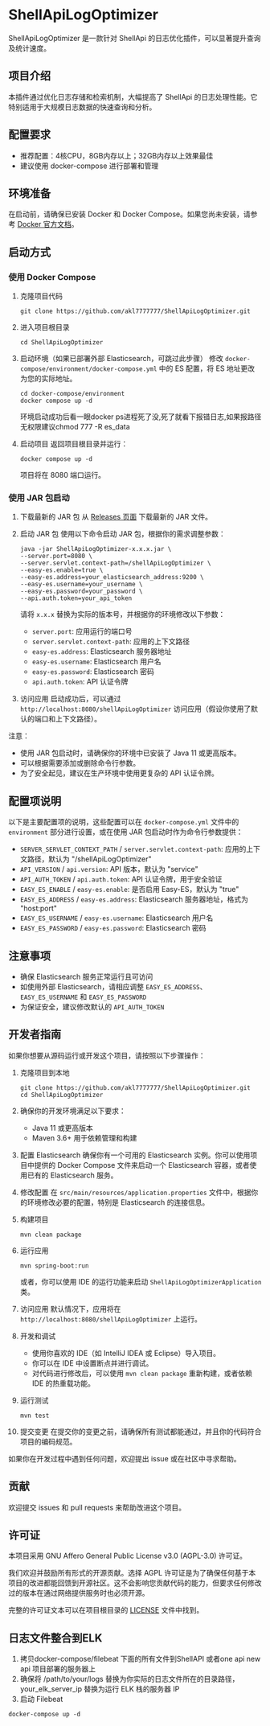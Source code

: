 # ShellApiLogOptimizer

ShellApiLogOptimizer 是一款针对 ShellApi 的日志优化插件，可以显著提升查询及统计速度。

## 项目介绍

本插件通过优化日志存储和检索机制，大幅提高了 ShellApi 的日志处理性能。它特别适用于大规模日志数据的快速查询和分析。

## 配置要求

- 推荐配置：4核CPU，8GB内存以上；32GB内存以上效果最佳
- 建议使用 docker-compose 进行部署和管理

## 环境准备

在启动前，请确保已安装 Docker 和 Docker Compose。如果您尚未安装，请参考 [Docker 官方文档](https://docs.docker.com/engine/install/centos/)。

## 启动方式

### 使用 Docker Compose

1. 克隆项目代码
   ```shell
   git clone https://github.com/akl7777777/ShellApiLogOptimizer.git
   ```

2. 进入项目根目录
   ```shell
   cd ShellApiLogOptimizer
   ```

3. 启动环境（如果已部署外部 Elasticsearch，可跳过此步骤）
   修改 `docker-compose/environment/docker-compose.yml` 中的 ES 配置，将 ES 地址更改为您的实际地址。
   ```shell
   cd docker-compose/environment
   docker compose up -d
   ```
   环境启动成功后看一眼docker ps进程死了没,死了就看下报错日志,如果报路径无权限建议chmod 777 -R es_data

4. 启动项目
   返回项目根目录并运行：
   ```shell
   docker compose up -d
   ```
   项目将在 8080 端口运行。

### 使用 JAR 包启动

1. 下载最新的 JAR 包
   从 [Releases 页面](https://github.com/akl7777777/ShellApiLogOptimizer/releases) 下载最新的 JAR 文件。

2. 启动 JAR 包
   使用以下命令启动 JAR 包，根据你的需求调整参数：

   ```shell
   java -jar ShellApiLogOptimizer-x.x.x.jar \
   --server.port=8080 \
   --server.servlet.context-path=/shellApiLogOptimizer \
   --easy-es.enable=true \
   --easy-es.address=your_elasticsearch_address:9200 \
   --easy-es.username=your_username \
   --easy-es.password=your_password \
   --api.auth.token=your_api_token
   ```

   请将 `x.x.x` 替换为实际的版本号，并根据你的环境修改以下参数：
   - `server.port`: 应用运行的端口号
   - `server.servlet.context-path`: 应用的上下文路径
   - `easy-es.address`: Elasticsearch 服务器地址
   - `easy-es.username`: Elasticsearch 用户名
   - `easy-es.password`: Elasticsearch 密码
   - `api.auth.token`: API 认证令牌

3. 访问应用
   启动成功后，可以通过 `http://localhost:8080/shellApiLogOptimizer` 访问应用（假设你使用了默认的端口和上下文路径）。

注意：
- 使用 JAR 包启动时，请确保你的环境中已安装了 Java 11 或更高版本。
- 可以根据需要添加或删除命令行参数。
- 为了安全起见，建议在生产环境中使用更复杂的 API 认证令牌。

## 配置项说明

以下是主要配置项的说明，这些配置可以在 `docker-compose.yml` 文件中的 `environment` 部分进行设置，或在使用 JAR 包启动时作为命令行参数提供：

- `SERVER_SERVLET_CONTEXT_PATH` / `server.servlet.context-path`: 应用的上下文路径，默认为 "/shellApiLogOptimizer"
- `API_VERSION` / `api.version`: API 版本，默认为 "service"
- `API_AUTH_TOKEN` / `api.auth.token`: API 认证令牌，用于安全验证
- `EASY_ES_ENABLE` / `easy-es.enable`: 是否启用 Easy-ES，默认为 "true"
- `EASY_ES_ADDRESS` / `easy-es.address`: Elasticsearch 服务器地址，格式为 "host:port"
- `EASY_ES_USERNAME` / `easy-es.username`: Elasticsearch 用户名
- `EASY_ES_PASSWORD` / `easy-es.password`: Elasticsearch 密码

## 注意事项

- 确保 Elasticsearch 服务正常运行且可访问
- 如使用外部 Elasticsearch，请相应调整 `EASY_ES_ADDRESS`、`EASY_ES_USERNAME` 和 `EASY_ES_PASSWORD`
- 为保证安全，建议修改默认的 `API_AUTH_TOKEN`

## 开发者指南

如果你想要从源码运行或开发这个项目，请按照以下步骤操作：

1. 克隆项目到本地
   ```shell
   git clone https://github.com/akl7777777/ShellApiLogOptimizer.git
   cd ShellApiLogOptimizer
   ```

2. 确保你的开发环境满足以下要求：
   - Java 11 或更高版本
   - Maven 3.6+ 用于依赖管理和构建

3. 配置 Elasticsearch
   确保你有一个可用的 Elasticsearch 实例。你可以使用项目中提供的 Docker Compose 文件来启动一个 Elasticsearch 容器，或者使用已有的 Elasticsearch 服务。

4. 修改配置
   在 `src/main/resources/application.properties` 文件中，根据你的环境修改必要的配置，特别是 Elasticsearch 的连接信息。

5. 构建项目
   ```shell
   mvn clean package
   ```

6. 运行应用
   ```shell
   mvn spring-boot:run
   ```
   或者，你可以使用 IDE 的运行功能来启动 `ShellApiLogOptimizerApplication` 类。

7. 访问应用
   默认情况下，应用将在 `http://localhost:8080/shellApiLogOptimizer` 上运行。

8. 开发和调试
   - 使用你喜欢的 IDE（如 IntelliJ IDEA 或 Eclipse）导入项目。
   - 你可以在 IDE 中设置断点并进行调试。
   - 对代码进行修改后，可以使用 `mvn clean package` 重新构建，或者依赖 IDE 的热重载功能。

9. 运行测试
   ```shell
   mvn test
   ```

10. 提交变更
    在提交你的变更之前，请确保所有测试都能通过，并且你的代码符合项目的编码规范。

如果你在开发过程中遇到任何问题，欢迎提出 issue 或在社区中寻求帮助。

## 贡献

欢迎提交 issues 和 pull requests 来帮助改进这个项目。

## 许可证

本项目采用 GNU Affero General Public License v3.0 (AGPL-3.0) 许可证。

我们欢迎并鼓励所有形式的开源贡献。选择 AGPL 许可证是为了确保任何基于本项目的改进都能回馈到开源社区。这不会影响您贡献代码的能力，但要求任何修改过的版本在通过网络提供服务时也必须开源。

完整的许可证文本可以在项目根目录的 [LICENSE](LICENSE) 文件中找到。


## 日志文件整合到ELK

1. 拷贝docker-compose/filebeat 下面的所有文件到ShellAPI 或者one api new api 项目部署的服务器上
2. 确保将 /path/to/your/logs 替换为你实际的日志文件所在的目录路径，your_elk_server_ip 替换为运行 ELK 栈的服务器 IP
3. 启动 Filebeat
```shell
docker-compose up -d
```